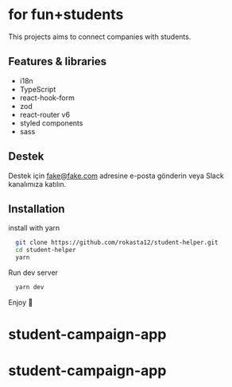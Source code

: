 
# for fun+students

This projects aims to connect companies with students.



## Features & libraries

- i18n
- TypeScript
- react-hook-form
- zod
- react-router v6
- styled components
- sass
  
## Destek

Destek için fake@fake.com adresine e-posta gönderin veya Slack kanalımıza katılın.

  
## Installation 

install with yarn

```bash 
  git clone https://github.com/rokasta12/student-helper.git
  cd student-helper
  yarn
```
    
Run dev server

```bash 
  yarn dev
```

Enjoy 🚀
# student-campaign-app
# student-campaign-app
